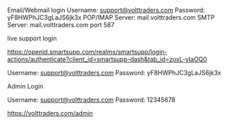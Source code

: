 Email/Webmail login
Username:	support@volttraders.com
Password:	yF8HWPhJC3gLaJS6jk3x
POP/IMAP Server:	mail.volttraders.com
SMTP Server:	mail.volttraders.com port 587


live support login

https://openid.smartsupp.com/realms/smartsupp/login-actions/authenticate?client_id=smartsupp-dash&tab_id=zoxL-yIaOQ0

Username:	support@volttraders.com
Password:	yF8HWPhJC3gLaJS6jk3x


Admin Login

Username:	support@volttraders.com
Password:	12345678


https://volttraders.com/admin